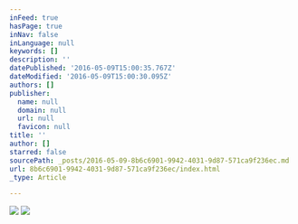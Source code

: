 ```yaml
---
inFeed: true
hasPage: true
inNav: false
inLanguage: null
keywords: []
description: ''
datePublished: '2016-05-09T15:00:35.767Z'
dateModified: '2016-05-09T15:00:30.095Z'
authors: []
publisher:
  name: null
  domain: null
  url: null
  favicon: null
title: ''
author: []
starred: false
sourcePath: _posts/2016-05-09-8b6c6901-9942-4031-9d87-571ca9f236ec.md
url: 8b6c6901-9942-4031-9d87-571ca9f236ec/index.html
_type: Article

---
```

![](https://the-grid-user-content.s3-us-west-2.amazonaws.com/a8a302ac-8cc4-4b00-8e96-7edf52d6e15e.jpg)
![](https://the-grid-user-content.s3-us-west-2.amazonaws.com/629c232a-0a9b-4be3-a7ea-2b4d8b9c6134.jpg)